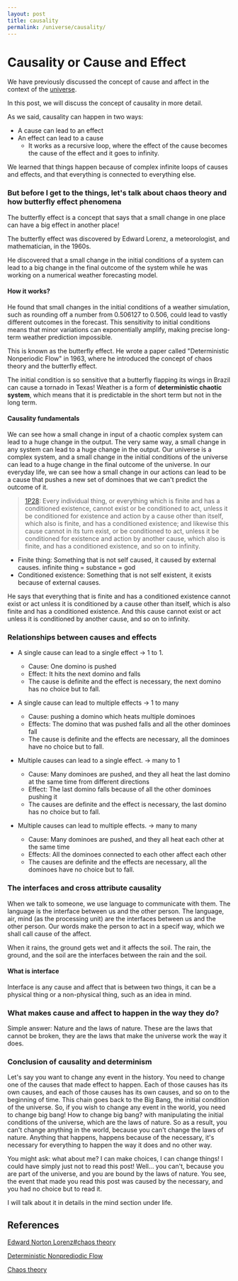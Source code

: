 ```yaml
---
layout: post
title: causality
permalink: /universe/causality/
---
```


# Causality or Cause and Effect

We have previously discussed the concept of cause and affect in the context of the [universe]({{site.baseurl}}/universe/).

In this post, we will discuss the concept of causality in more detail.

As we said, causality can happen in two ways:

- A cause can lead to an effect
- An effect can lead to a cause
     - It works as a recursive loop, where the effect of the cause becomes the cause of the effect and it goes to infinity.

We learned that things happen because of complex infinite loops of causes and effects, and that everything is connected to everything else.

### But before I get to the things, let's talk about chaos theory and how butterfly effect phenomena

The butterfly effect is a concept that says that a small change in one place can have a big effect in another place!

The butterfly effect was discovered by Edward Lorenz, a meteorologist, and mathematician, in the 1960s.

He discovered that a small change in the initial conditions of a system can lead to a big change in the final outcome of the system while he was working on a numerical weather forecasting model.

#### How it works?

He found that small changes in the initial conditions of a weather simulation, such as rounding off a number from 0.506127 to 0.506, could lead to vastly different outcomes in the forecast. This sensitivity to initial conditions means that minor variations can exponentially amplify, making precise long-term weather prediction impossible​.

This is known as the butterfly effect.
He wrote a paper called "Deterministic Nonperiodic Flow" in 1963, where he introduced the concept of chaos theory and the butterfly effect.

The initial condition is so sensitive that a butterfly flapping its wings in Brazil can cause a tornado in Texas!
Weather is a form of **deterministic chaotic system**, which means that it is predictable in the short term but not in the long term.

#### Causality fundamentals

We can see how a small change in input of a chaotic complex system can lead to a huge change in the output.
The very same way, a small change in any system can lead to a huge change in the output.
Our universe is a complex system, and a small change in the initial conditions of the universe can lead to a huge change in the final outcome of the universe.
In our everyday life, we can see how a small change in our actions can lead to be a cause that pushes a new set of dominoes that we can't predict the outcome of it.

> [1P28](https://ethica.bc.edu/#/element/1P28): Every individual thing, or everything which is finite and has a conditioned existence, cannot exist or be conditioned to act, unless it be conditioned for existence and action by a cause other than itself, which also is finite, and has a conditioned existence; and likewise this cause cannot in its turn exist, or be conditioned to act, unless it be conditioned for existence and action by another cause, which also is finite, and has a conditioned existence, and so on to infinity.

- Finite thing: Something that is not self caused, it caused by external causes. infinite thing = substance = god
- Conditioned existence: Something that is not self existent, it exists because of external causes.

He says that everything that is finite and has a conditioned existence cannot exist or act unless it is conditioned by a cause other than itself, which is also finite and has a conditioned existence. And this cause cannot exist or act unless it is conditioned by another cause, and so on to infinity.

### Relationships between causes and effects

- A single cause can lead to a single effect -> 1 to 1.

     - Cause: One domino is pushed
     - Effect: It hits the next domino and falls
     - The cause is definite and the effect is necessary, the next domino has no choice but to fall.

- A single cause can lead to multiple effects -> 1 to many

     - Cause: pushing a domino which heats multiple dominoes
     - Effects: The domino that was pushed falls and all the other dominoes fall
     - The cause is definite and the effects are necessary, all the dominoes have no choice but to fall.

- Multiple causes can lead to a single effect. -> many to 1

     - Cause: Many dominoes are pushed, and they all heat the last domino at the same time from different directions
     - Effect: The last domino falls because of all the other dominoes pushing it
     - The causes are definite and the effect is necessary, the last domino has no choice but to fall.

- Multiple causes can lead to multiple effects. -> many to many

     - Cause: Many dominoes are pushed, and they all heat each other at the same time
     - Effects: All the dominoes connected to each other affect each other
     - The causes are definite and the effects are necessary, all the dominoes have no choice but to fall.

### The interfaces and cross attribute causality

When we talk to someone, we use language to communicate with them. The language is the interface between us and the other person. The language, air, mind (as the processing unit) are the interfaces between us and the other person.
Our words make the person to act in a specif way, which we shall call cause of the affect.

When it rains, the ground gets wet and it affects the soil. The rain, the ground, and the soil are the interfaces between the rain and the soil.

#### What is interface

Interface is any cause and affect that is between two things, it can be a physical thing or a non-physical thing, such as an idea in mind.

### What makes cause and affect to happen in the way they do?

Simple answer: Nature and the laws of nature.
These are the laws that cannot be broken, they are the laws that make the universe work the way it does.

### Conclusion of causality and determinism

Let's say you want to change any event in the history.
You need to change one of the causes that made effect to happen.
Each of those causes has its own causes, and each of those causes has its own causes, and so on to the beginning of time.
This chain goes back to the Big Bang, the initial condition of the universe.
So, if you wish to change any event in the world, you need to change big bang!
How to change big bang? with manipulating the initial conditions of the universe, which are the laws of nature.
So as a result, you can't change anything in the world, because you can't change the laws of nature.
Anything that happens, happens because of the necessary, it's necessary for everything to happen the way it does and no other way.

You might ask: what about me? I can make choices, I can change things! I could have simply just not to read this post!
Well... you can't, because you are part of the universe, and you are bound by the laws of nature.
You see, the event that made you read this post was caused by the necessary, and you had no choice but to read it.

I will talk about it in details in the mind section under life.

## References

[Edward Norton Lorenz#chaos theory](https://en.wikipedia.org/wiki/Edward_Norton_Lorenz)

[Deterministic Nonprediodic Flow](https://www.astro.puc.cl/~rparra/tools/PAPERS/lorenz1962.pdf)

[Chaos theory](https://en.wikipedia.org/wiki/Chaos_theory)
